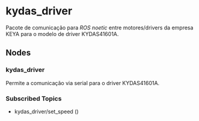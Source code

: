 # kydas_driver

Pacote de comunicação para _ROS noetic_ entre motores/drivers da empresa KEYA para o modelo de driver KYDAS41601A.

## Nodes

### kydas_driver

Permite a comunicação via serial para o driver KYDAS41601A.

### Subscribed Topics

- kydas_driver/set_speed ()